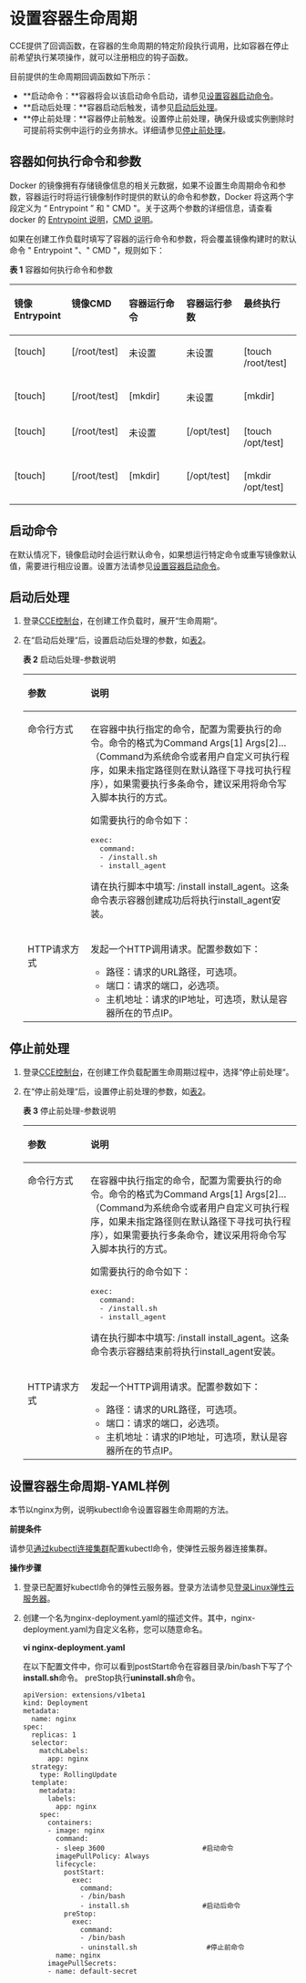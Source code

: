 # 设置容器生命周期<a name="cce_01_0105"></a>

CCE提供了回调函数，在容器的生命周期的特定阶段执行调用，比如容器在停止前希望执行某项操作，就可以注册相应的钩子函数。

目前提供的生命周期回调函数如下所示：

-   **启动命令：**容器将会以该启动命令启动，请参见[设置容器启动命令](设置容器启动命令.md)。
-   **启动后处理：**容器启动后触发，请参见[启动后处理](#section15243544163715)。
-   **停止前处理：**容器停止前触发。设置停止前处理，确保升级或实例删除时可提前将实例中运行的业务排水。详细请参见[停止前处理](#section2334114473712)。

## 容器如何执行命令和参数<a name="section913591582414"></a>

Docker 的镜像拥有存储镜像信息的相关元数据，如果不设置生命周期命令和参数，容器运行时将运行镜像制作时提供的默认的命令和参数，Docker 将这两个字段定义为 “ Entrypoint ” 和 " CMD "。关于这两个参数的详细信息，请查看 docker 的  [Entrypoint 说明](https://docs.docker.com/engine/reference/builder/#/entrypoint)，[CMD 说明](https://docs.docker.com/engine/reference/builder/#/cmd)。

如果在创建工作负载时填写了容器的运行命令和参数，将会覆盖镜像构建时的默认命令 " Entrypoint "、" CMD "，规则如下：

**表 1**  容器如何执行命令和参数

<a name="table4833929202611"></a>
<table><thead align="left"><tr id="row1683442952610"><th class="cellrowborder" valign="top" width="20%" id="mcps1.2.6.1.1"><p id="p17834192919269"><a name="p17834192919269"></a><a name="p17834192919269"></a>镜像 Entrypoint</p>
</th>
<th class="cellrowborder" valign="top" width="20%" id="mcps1.2.6.1.2"><p id="p168345294268"><a name="p168345294268"></a><a name="p168345294268"></a>镜像CMD</p>
</th>
<th class="cellrowborder" valign="top" width="20%" id="mcps1.2.6.1.3"><p id="p283416297265"><a name="p283416297265"></a><a name="p283416297265"></a>容器运行命令</p>
</th>
<th class="cellrowborder" valign="top" width="20%" id="mcps1.2.6.1.4"><p id="p583412914264"><a name="p583412914264"></a><a name="p583412914264"></a>容器运行参数</p>
</th>
<th class="cellrowborder" valign="top" width="20%" id="mcps1.2.6.1.5"><p id="p198341629182620"><a name="p198341629182620"></a><a name="p198341629182620"></a>最终执行</p>
</th>
</tr>
</thead>
<tbody><tr id="row283622962618"><td class="cellrowborder" valign="top" width="20%" headers="mcps1.2.6.1.1 "><p id="p583642920263"><a name="p583642920263"></a><a name="p583642920263"></a>[touch]</p>
</td>
<td class="cellrowborder" valign="top" width="20%" headers="mcps1.2.6.1.2 "><p id="p128361129162616"><a name="p128361129162616"></a><a name="p128361129162616"></a>[/root/test]</p>
</td>
<td class="cellrowborder" valign="top" width="20%" headers="mcps1.2.6.1.3 "><p id="p15836162952619"><a name="p15836162952619"></a><a name="p15836162952619"></a>未设置</p>
</td>
<td class="cellrowborder" valign="top" width="20%" headers="mcps1.2.6.1.4 "><p id="p18836529172618"><a name="p18836529172618"></a><a name="p18836529172618"></a>未设置</p>
</td>
<td class="cellrowborder" valign="top" width="20%" headers="mcps1.2.6.1.5 "><p id="p1836132922617"><a name="p1836132922617"></a><a name="p1836132922617"></a>[touch /root/test]</p>
</td>
</tr>
<tr id="row283662932612"><td class="cellrowborder" valign="top" width="20%" headers="mcps1.2.6.1.1 "><p id="p3836229172615"><a name="p3836229172615"></a><a name="p3836229172615"></a>[touch]</p>
</td>
<td class="cellrowborder" valign="top" width="20%" headers="mcps1.2.6.1.2 "><p id="p18836142932613"><a name="p18836142932613"></a><a name="p18836142932613"></a>[/root/test]</p>
</td>
<td class="cellrowborder" valign="top" width="20%" headers="mcps1.2.6.1.3 "><p id="p1183602917269"><a name="p1183602917269"></a><a name="p1183602917269"></a>[mkdir]</p>
</td>
<td class="cellrowborder" valign="top" width="20%" headers="mcps1.2.6.1.4 "><p id="p983642982611"><a name="p983642982611"></a><a name="p983642982611"></a>未设置</p>
</td>
<td class="cellrowborder" valign="top" width="20%" headers="mcps1.2.6.1.5 "><p id="p1183612293269"><a name="p1183612293269"></a><a name="p1183612293269"></a>[mkdir]</p>
</td>
</tr>
<tr id="row9836152912618"><td class="cellrowborder" valign="top" width="20%" headers="mcps1.2.6.1.1 "><p id="p167981050113418"><a name="p167981050113418"></a><a name="p167981050113418"></a>[touch]</p>
</td>
<td class="cellrowborder" valign="top" width="20%" headers="mcps1.2.6.1.2 "><p id="p17837142972617"><a name="p17837142972617"></a><a name="p17837142972617"></a>[/root/test]</p>
</td>
<td class="cellrowborder" valign="top" width="20%" headers="mcps1.2.6.1.3 "><p id="p168379292269"><a name="p168379292269"></a><a name="p168379292269"></a>未设置</p>
</td>
<td class="cellrowborder" valign="top" width="20%" headers="mcps1.2.6.1.4 "><p id="p1583702911260"><a name="p1583702911260"></a><a name="p1583702911260"></a>[/opt/test]</p>
</td>
<td class="cellrowborder" valign="top" width="20%" headers="mcps1.2.6.1.5 "><p id="p58371729182613"><a name="p58371729182613"></a><a name="p58371729182613"></a>[touch /opt/test]</p>
</td>
</tr>
<tr id="row16837172972617"><td class="cellrowborder" valign="top" width="20%" headers="mcps1.2.6.1.1 "><p id="p138691301355"><a name="p138691301355"></a><a name="p138691301355"></a>[touch]</p>
</td>
<td class="cellrowborder" valign="top" width="20%" headers="mcps1.2.6.1.2 "><p id="p208371129182610"><a name="p208371129182610"></a><a name="p208371129182610"></a>[/root/test]</p>
</td>
<td class="cellrowborder" valign="top" width="20%" headers="mcps1.2.6.1.3 "><p id="p1283715298267"><a name="p1283715298267"></a><a name="p1283715298267"></a>[mkdir]</p>
</td>
<td class="cellrowborder" valign="top" width="20%" headers="mcps1.2.6.1.4 "><p id="p544733220362"><a name="p544733220362"></a><a name="p544733220362"></a>[/opt/test]</p>
</td>
<td class="cellrowborder" valign="top" width="20%" headers="mcps1.2.6.1.5 "><p id="p20837112917262"><a name="p20837112917262"></a><a name="p20837112917262"></a>[mkdir /opt/test]</p>
</td>
</tr>
</tbody>
</table>

## 启动命令<a name="section54912655316"></a>

在默认情况下，镜像启动时会运行默认命令，如果想运行特定命令或重写镜像默认值，需要进行相应设置。设置方法请参见[设置容器启动命令](设置容器启动命令.md)。

## 启动后处理<a name="section15243544163715"></a>

1.  登录[CCE控制台](https://console.huaweicloud.com/cce2.0/?utm_source=helpcenter)，在创建工作负载时，展开“生命周期“。
2.  在“启动后处理“后，设置启动后处理的参数，如[表2](#table823614643810)。

    **表 2**  启动后处理-参数说明

    <a name="table823614643810"></a>
    <table><thead align="left"><tr id="row182422468384"><th class="cellrowborder" valign="top" width="23%" id="mcps1.2.3.1.1"><p id="p122437460382"><a name="p122437460382"></a><a name="p122437460382"></a>参数</p>
    </th>
    <th class="cellrowborder" valign="top" width="77%" id="mcps1.2.3.1.2"><p id="p1924524616384"><a name="p1924524616384"></a><a name="p1924524616384"></a>说明</p>
    </th>
    </tr>
    </thead>
    <tbody><tr id="row102472046183820"><td class="cellrowborder" valign="top" width="23%" headers="mcps1.2.3.1.1 "><p id="p1248204618385"><a name="p1248204618385"></a><a name="p1248204618385"></a><span class="keyword" id="keyword391354288"><a name="keyword391354288"></a><a name="keyword391354288"></a>命令行方式</span></p>
    </td>
    <td class="cellrowborder" valign="top" width="77%" headers="mcps1.2.3.1.2 "><p id="p8249134611380"><a name="p8249134611380"></a><a name="p8249134611380"></a>在容器中执行指定的命令，配置为需要执行的命令。命令的格式为Command Args[1] Args[2]…（Command为系统命令或者用户自定义可执行程序，如果未指定路径则在默认路径下寻找可执行程序），如果需要执行多条命令，建议采用将命令写入脚本执行的方式。</p>
    <p id="p32497468380"><a name="p32497468380"></a><a name="p32497468380"></a>如需要执行的命令如下：</p>
    <pre class="screen" id="screen15250164673811"><a name="screen15250164673811"></a><a name="screen15250164673811"></a>exec: 
      command: 
      - /install.sh 
      - install_agent</pre>
    <p id="p92541146123820"><a name="p92541146123820"></a><a name="p92541146123820"></a>请在执行脚本中填写: /install install_agent。这条命令表示容器创建成功后将执行install_agent安装。</p>
    </td>
    </tr>
    <tr id="row925519462389"><td class="cellrowborder" valign="top" width="23%" headers="mcps1.2.3.1.1 "><p id="p1261104603816"><a name="p1261104603816"></a><a name="p1261104603816"></a>HTTP请求方式</p>
    </td>
    <td class="cellrowborder" valign="top" width="77%" headers="mcps1.2.3.1.2 "><p id="p162625461389"><a name="p162625461389"></a><a name="p162625461389"></a>发起一个HTTP调用请求。配置参数如下：</p>
    <a name="ul426364613385"></a><a name="ul426364613385"></a><ul id="ul426364613385"><li>路径：请求的URL路径，可选项。</li><li>端口：请求的端口，必选项。</li><li>主机地址：请求的IP地址，可选项，默认是容器所在的节点IP。</li></ul>
    </td>
    </tr>
    </tbody>
    </table>


## 停止前处理<a name="section2334114473712"></a>

1.  登录[CCE控制台](https://console.huaweicloud.com/cce2.0/?utm_source=helpcenter)，在创建工作负载配置生命周期过程中，选择“停止前处理“。
2.  在“停止前处理“后，设置停止前处理的参数，如[表2](#table823614643810)。

    **表 3**  停止前处理-参数说明

    <a name="table1541840142714"></a>
    <table><thead align="left"><tr id="row18419601274"><th class="cellrowborder" valign="top" width="23%" id="mcps1.2.3.1.1"><p id="p12419130182714"><a name="p12419130182714"></a><a name="p12419130182714"></a>参数</p>
    </th>
    <th class="cellrowborder" valign="top" width="77%" id="mcps1.2.3.1.2"><p id="p1441913013274"><a name="p1441913013274"></a><a name="p1441913013274"></a>说明</p>
    </th>
    </tr>
    </thead>
    <tbody><tr id="row04201302279"><td class="cellrowborder" valign="top" width="23%" headers="mcps1.2.3.1.1 "><p id="p6420110192718"><a name="p6420110192718"></a><a name="p6420110192718"></a><span class="keyword" id="keyword342013013273"><a name="keyword342013013273"></a><a name="keyword342013013273"></a>命令行方式</span></p>
    </td>
    <td class="cellrowborder" valign="top" width="77%" headers="mcps1.2.3.1.2 "><p id="p94204010271"><a name="p94204010271"></a><a name="p94204010271"></a>在容器中执行指定的命令，配置为需要执行的命令。命令的格式为Command Args[1] Args[2]…（Command为系统命令或者用户自定义可执行程序，如果未指定路径则在默认路径下寻找可执行程序），如果需要执行多条命令，建议采用将命令写入脚本执行的方式。</p>
    <p id="p94203082712"><a name="p94203082712"></a><a name="p94203082712"></a>如需要执行的命令如下：</p>
    <pre class="screen" id="screen6420190132712"><a name="screen6420190132712"></a><a name="screen6420190132712"></a>exec: 
      command: 
      - /install.sh 
      - install_agent</pre>
    <p id="p742120182716"><a name="p742120182716"></a><a name="p742120182716"></a>请在执行脚本中填写: /install install_agent。这条命令表示容器结束前将执行install_agent安装。</p>
    </td>
    </tr>
    <tr id="row4421190152715"><td class="cellrowborder" valign="top" width="23%" headers="mcps1.2.3.1.1 "><p id="p154216032719"><a name="p154216032719"></a><a name="p154216032719"></a>HTTP请求方式</p>
    </td>
    <td class="cellrowborder" valign="top" width="77%" headers="mcps1.2.3.1.2 "><p id="p15421160122715"><a name="p15421160122715"></a><a name="p15421160122715"></a>发起一个HTTP调用请求。配置参数如下：</p>
    <a name="ul204215052713"></a><a name="ul204215052713"></a><ul id="ul204215052713"><li>路径：请求的URL路径，可选项。</li><li>端口：请求的端口，必选项。</li><li>主机地址：请求的IP地址，可选项，默认是容器所在的节点IP。</li></ul>
    </td>
    </tr>
    </tbody>
    </table>


## 设置容器生命周期-YAML样例<a name="section151181981167"></a>

本节以nginx为例，说明kubectl命令设置容器生命周期的方法。

**前提条件**

请参见[通过kubectl连接集群](通过kubectl连接集群.md)配置kubectl命令，使弹性云服务器连接集群。

**操作步骤**

1.  登录已配置好kubectl命令的弹性云服务器。登录方法请参见[登录Linux弹性云服务器](https://support.huaweicloud.com/usermanual-ecs/zh-cn_topic_0013771089.html)。
2.  创建一个名为nginx-deployment.yaml的描述文件。其中，nginx-deployment.yaml为自定义名称，您可以随意命名。

    **vi nginx-deployment.yaml**

    在以下配置文件中，你可以看到postStart命令在容器目录/bin/bash下写了个**install.sh**命令。 preStop执行**uninstall.sh**命令。

    ```
    apiVersion: extensions/v1beta1
    kind: Deployment
    metadata:
      name: nginx
    spec:
      replicas: 1
      selector:
        matchLabels:
          app: nginx
      strategy:
        type: RollingUpdate
      template:
        metadata:
          labels:
            app: nginx
        spec:
          containers:
          - image: nginx 
            command:
            - sleep 3600                        #启动命令
            imagePullPolicy: Always
            lifecycle:
              postStart:
                exec:
                  command:
                  - /bin/bash
                  - install.sh                  #启动后命令
              preStop:
                exec:
                  command:
                  - /bin/bash
                  - uninstall.sh                 #停止前命令
            name: nginx
          imagePullSecrets:
          - name: default-secret
    ```


